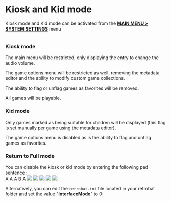 # Kiosk and Kid mode

Kiosk mode and Kid mode can be activated from the [**MAIN MENU > SYSTEM SETTINGS**](../navigation/main-menu.md#system-settings) menu

<div align="left">

<figure><img src="https://i.imgur.com/Pfrkc0D.png" alt=""><figcaption></figcaption></figure>

</div>

### Kiosk mode

The main menu will be restricted, only displaying the entry to change the audio volume.&#x20;

The game options menu will be restricted as well, removing the metadata editor and the ability to modify custom game collections.&#x20;

The ability to flag or unflag games as favorites will be removed.&#x20;

All games will be playable.

### Kid mode

Only games marked as being suitable for children will be displayed (this flag is set manually per game using the metadata editor).&#x20;

The game options menu is disabled as is the ability to flag and unflag games as favorites.&#x20;

### Return to Full mode

You can disable the kiosk or kid mode by entering the following pad sentence :\
A A A B A ![](<../.gitbook/assets/image (4) (1).png>) ![](<../.gitbook/assets/image (4) (1).png>) ![](<../.gitbook/assets/image (4) (1).png>) ![](<../.gitbook/assets/image (1) (2) (1).png>) ![](<../.gitbook/assets/image (4) (1).png>)

Alternatively, you can edit the `retrobat.ini` file located in your retrobat folder and set the value "**InterfaceMode**" to 0:

<div align="left">

<figure><img src="https://i.imgur.com/ofDCIxE.png" alt=""><figcaption></figcaption></figure>

</div>

